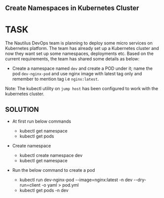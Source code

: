 ## Create Namespaces in Kubernetes Cluster

# TASK
The Nautilus DevOps team is planning to deploy some micro services on Kubernetes platform. The team has already set up a Kubernetes cluster and now they want set up some namespaces, deployments etc. Based on the current requirements, the team has shared some details as below:

- Create a namespace named `dev` and create a POD under it; name the pod `dev-nginx-pod` and use nginx image with latest tag only and remember to mention tag i.e `nginx:latest`.

Note: The kubectl utility on `jump host` has been configured to work with the kubernetes cluster.

## SOLUTION
* At first run below commands
    -  kubectl get namespace
    -  kubectl get pods

* Create namespace
    - kubectl create namespace dev
    - kubectl get namespace

* Run the below command to create a pod
    - kubectl run dev-nginx-pod --image=nginx:latest -n dev --dry-run=client -o yaml > pod.yml
    - kubectl get pods -n dev